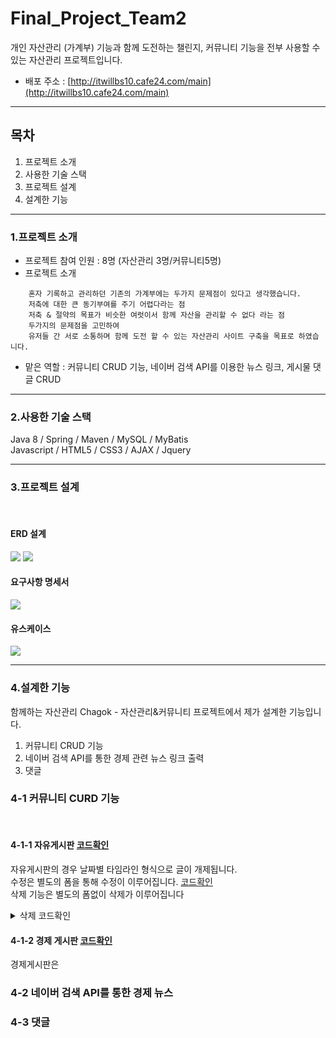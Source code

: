 # Final_Project_Team2

개인 자산관리 (가계부) 기능과 함께 도전하는 챌린지, 커뮤니티 기능을 전부 사용할 수 있는 자산관리 프로젝트입니다.

- 배포 주소 : [http://itwillbs10.cafe24.com/main](http://itwillbs10.cafe24.com/main)

****

## 목차
1. 프로젝트 소개
2. 사용한 기술 스택
3. 프로젝트 설계
4. 설계한 기능

****

### 1.프로젝트 소개
- 프로젝트 참여 인원 : 8명 (자산관리 3명/커뮤니티5명)
- 프로젝트 소개
````
    혼자 기록하고 관리하던 기존의 가계부에는 두가지 문제점이 있다고 생각했습니다.
    저축에 대한 큰 동기부여를 주기 어렵다라는 점
    저축 & 절약의 목표가 비슷한 여럿이서 함께 자산을 관리할 수 없다 라는 점
    두가지의 문제점을 고민하여
    유저들 간 서로 소통하며 함께 도전 할 수 있는 자산관리 사이트 구축을 목표로 하였습니다.
````
- 맡은 역할 : 커뮤니티 CRUD 기능, 네이버 검색 API를 이용한 뉴스 링크, 게시물 댓글 CRUD



****

### 2.사용한 기술 스택
Java 8 / Spring / Maven / MySQL / MyBatis <br>
Javascript / HTML5 / CSS3 / AJAX / Jquery <br>

****

### 3.프로젝트 설계
<br>

#### ERD 설계
<img src="https://github.com/msh45660/Final_Project_Team2/assets/116853287/f42e90ed-e46e-476b-991e-054ff4246e79">
<img src="https://github.com/msh45660/Final_Project_Team2/assets/116853287/0e83701e-efd3-41c1-8e94-0cab00df1fc2">
<br>

#### 요구사항 명세서
<img src="https://github.com/msh45660/Final_Project_Team2/assets/116853287/c44cd153-8100-44ce-9d8d-68641dd571f7">
<br>

#### 유스케이스
<img src="https://github.com/msh45660/Final_Project_Team2/assets/116853287/bad114a2-6b5e-4480-9bc8-2389e1b9e7d1">

****

### 4.설계한 기능
함께하는 자산관리 Chagok - 자산관리&커뮤니티 프로젝트에서 제가 설계한 기능입니다.
1. 커뮤니티 CRUD 기능
2. 네이버 검색 API를 통한 경제 관련 뉴스 링크 출력
3. 댓글

### 4-1 커뮤니티 CURD 기능 
<br>

#### 4-1-1 자유게시판 [코드확인](https://github.com/msh45660/Final_Project_Team2/blob/master/Chagok/src/main/webapp/WEB-INF/views/community/freeboard.jsp)
자유게시판의 경우 날짜별 타임라인 형식으로 글이 개제됩니다.<br>
수정은 별도의 폼을 통해 수정이 이루어집니다. [코드확인](https://github.com/msh45660/Final_Project_Team2/blob/master/Chagok/src/main/webapp/WEB-INF/views/community/freeboardupdate.jsp)<br>
삭제 기능은 별도의 폼없이 삭제가 이루어집니다 <br>
<details>
    <summary>삭제 코드확인</summary>
	
````
	자유 게시판 삭제
	@GetMapping(value = "/freedelete")
	public String freedeleteGET(int bno,RedirectAttributes rttr,HttpSession session) throws Exception {
		
		Bservice.deleteBoard(bno);
				
		rttr.addFlashAttribute("result", "delOK");
				
		return "redirect:/freeboard";
	}

````
</details>

#### 4-1-2 경제 게시판 [코드확인](https://github.com/msh45660/Final_Project_Team2/blob/master/Chagok/src/main/webapp/WEB-INF/views/community/economy.jsp)
경제게시판은 

### 4-2 네이버 검색 API를 통한 경제 뉴스

### 4-3 댓글


